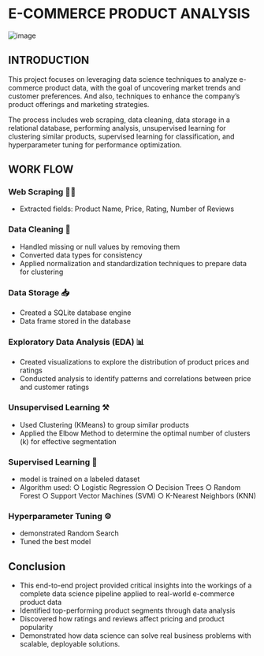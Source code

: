 # E-COMMERCE PRODUCT ANALYSIS
![image](https://github.com/user-attachments/assets/1c25fc2f-2701-4376-af7c-3877c1bba0f6)

## INTRODUCTION

This project focuses on leveraging data science techniques to analyze e-commerce product data, with the goal of uncovering market trends and customer preferences. 
And also, techniques to enhance the company’s product offerings and marketing strategies.

The process includes web scraping, data cleaning, data storage in a relational database, performing analysis, unsupervised learning for clustering similar products, supervised learning for classification, and hyperparameter tuning for performance optimization. 


## WORK FLOW

### Web Scraping ⛓️‍💥
* Extracted fields: Product Name, Price, Rating, Number of Reviews
 
### Data Cleaning 🧹
* Handled missing or null values by removing them
* Converted data types for consistency
* Applied normalization and standardization techniques to prepare data for clustering
  
### Data Storage 📥
* Created a SQLite database engine
* Data frame stored in the database

### Exploratory Data Analysis (EDA) 📊
* Created visualizations to explore the distribution of product prices and ratings
* Conducted analysis to identify patterns and correlations between price and customer ratings
 
### Unsupervised Learning ⚒️
* Used Clustering (KMeans) to group similar products
* Applied the Elbow Method to determine the optimal number of clusters (k) for effective segmentation
  
### Supervised Learning 🔩
* model is trained on a labeled dataset
* Algorithm used:
  ○ Logistic Regression
  ○ Decision Trees
  ○ Random Forest
  ○ Support Vector Machines (SVM)
  ○ K-Nearest Neighbors (KNN)

### Hyperparameter Tuning ⚙️
* demonstrated Random Search
* Tuned the best model

## Conclusion
* This end-to-end project provided critical insights into the workings of a complete data science pipeline applied to real-world e-commerce product data
* Identified top-performing product segments through data analysis
* Discovered how ratings and reviews affect pricing and product popularity
* Demonstrated how data science can solve real business problems with scalable, deployable solutions.
